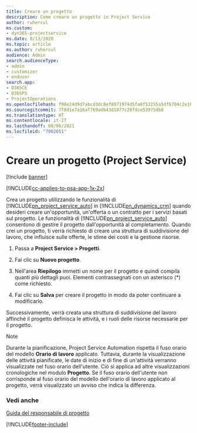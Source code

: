 ```yaml
---
title: Creare un progetto
description: Come creare un progetto in Project Service
author: ruhercul
ms.custom:
- dyn365-projectservice
ms.date: 8/13/2020
ms.topic: article
ms.author: ruhercul
audience: Admin
search.audienceType:
- admin
- customizer
- enduser
search.app:
- D365CE
- D365PS
- ProjectOperations
ms.openlocfilehash: f98e24d9d7abcd3dc8ef8071974d5fa8f53255a5df6704c2e166b0831a5935f1
ms.sourcegitcommit: 7f8d1e7a16af769adb43d1877c28fdce53975db8
ms.translationtype: HT
ms.contentlocale: it-IT
ms.lasthandoff: 08/06/2021
ms.locfileid: "7002651"
---
```

# <a name="create-a-project-project-service"></a>Creare un progetto (Project Service)

[!include [banner](../includes/psa-now-project-operations.md)]

[!INCLUDE[cc-applies-to-psa-app-1x-2x](../includes/cc-applies-to-psa-app-1x-2x.md)]

Crea un progetto utilizzando le funzionalità di [!INCLUDE[pn_project_service_auto](../includes/pn-project-service-auto.md)] in [!INCLUDE[pn_dynamics_crm](../includes/pn-dynamics-crm.md)] quando desideri creare un'opportunità, un'offerta o un contratto per i servizi basati sul progetto. Le funzionalità di [!INCLUDE[pn_project_service_auto](../includes/pn-project-service-auto.md)] consentono di gestire il progetto dall'opportunità al completamento. Quando crei un progetto, ti verrà richiesto di creare una struttura di suddivisione del lavoro, che influisce sulle offerte, le stime dei costi e la gestione risorse.  
  
1.  Passa a **Project Service > Progetti**.  
  
2.  Fai clic su **Nuovo progetto**.  
  
3.  Nell'area **Riepilogo** immetti un nome per il progetto e quindi compila quanti più dettagli puoi. Elementi contrassegnati con un asterisco (*) come richiesto.  
  
4.  Fai clic su **Salva** per creare il progetto in modo da poter continuare a modificarlo.  
  
Successivamente, verrà creata una struttura di suddivisione del lavoro affinché il progetto definisca le attività, e i ruoli delle risorse necessarie per il progetto.  

> [!NOTE]
> Durante la pianificazione, Project Service Automation rispetta il fuso orario del modello **Orario di lavoro** applicato. Tuttavia, durante la visualizzazione delle attività pianificate, le date di inizio e di fine di un'attività verranno visualizzate nel fuso orario dell'utente. Ciò si applica ad altre visualizzazioni cronologiche nel modulo **Progetto**. Se il fuso orario dell'utente non corrisponde al fuso orario del modello dell'orario di lavoro applicato al progetto, verrà visualizzato un avviso che indica la differenza. 
  
### <a name="see-also"></a>Vedi anche  
 [Guida del responsabile di progetto](../psa/project-manager-guide.md)


[!INCLUDE[footer-include](../includes/footer-banner.md)]